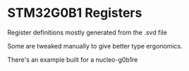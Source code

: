 # STM32G0B1 Registers

Register definitions mostly generated from the .svd file

Some are tweaked manually to give better type ergonomics.

There's an example built for a nucleo-g0b1re

